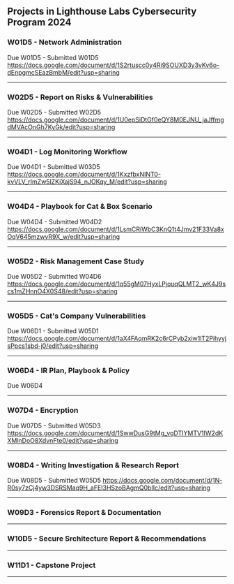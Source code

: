 ## Projects in Lighthouse Labs Cybersecurity Program 2024

### W01D5 - Network Administration
Due W01D5 - Submitted W01D5
https://docs.google.com/document/d/1S2rtuscc0y4Ri9SOUXD3y3vKv6o-dEnpgmcSEazBmbM/edit?usp=sharing

---

### W02D5 - Report on Risks & Vulnerabilities
Due W02D5 -  Submitted W02D5
https://docs.google.com/document/d/1U0epSiDtGf0eQY8M0EJNU_jaJffmgdMVAcOnGh7KyGk/edit?usp=sharing

---

### W04D1 - Log Monitoring Workflow
Due W04D1 - Submitted W03D5
https://docs.google.com/document/d/1KxzfbxNINT0-kvVLV_rImZw5lZKiXajS94_nJOKqy_M/edit?usp=sharing

---

### W04D4 - Playbook for Cat & Box Scenario
Due W04D4 - Submitted W04D2
https://docs.google.com/document/d/1LsmCRiWbC3KnQ1t4Jmv21F33Va8xOqV645mzwyR9X_w/edit?usp=sharing

---

### W05D2 - Risk Management Case Study
Due W05D2 - Submitted W04D6
https://docs.google.com/document/d/1q55gM07HyxLPjouqQLMT2_wK4J9scs1mZHnnO4X0S48/edit?usp=sharing

---

### W05D5 - Cat's Company Vulnerabilities
Due W06D1 - Submitted W05D1
https://docs.google.com/document/d/1aX4FAqmRK2c6rCPyb2xiw1lT2PihyyjsPpcs1sbd-j0/edit?usp=sharing 

---

### W06D4 - IR Plan, Playbook & Policy
Due W06D4

---

### W07D4 - Encryption
Due W07D5 - Submitted W05D3
https://docs.google.com/document/d/1SwwDusG9tMg_vqDTIYMTV1IW2dKXMlnDoO8XdvnFte0/edit?usp=sharing 

---

### W08D4 - Writing Investigation & Research Report
Due W08D5 - Submitted W05D5
https://docs.google.com/document/d/1N-R0sy7zCj4yw3DSRSMaq9H_aFEI3HSzoBAgmQ0bIIc/edit?usp=sharing

---

### W09D3 - Forensics Report & Documentation

---

### W10D5 - Secure Srchitecture Report & Recommendations

---

### W11D1 - Capstone Project 


---